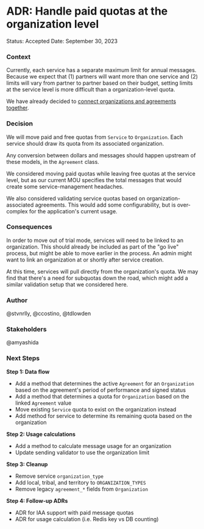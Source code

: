 # ADR: Handle paid quotas at the organization level

Status: Accepted
Date: September 30, 2023

### Context

Currently, each service has a separate maximum limit for annual messages. Because we expect that (1) partners will want more than one service and (2) limits will vary from partner to partner based on their budget, setting limits at the service level is more difficult than a organization-level quota.

We have already decided to [connect organizations and agreements together](.docs/adrs/0005-agreement-data-model.md).

### Decision

We will move paid and free quotas from `Service` to `Organization`. Each service should draw its quota from its associated organization.

Any conversion between dollars and messages should happen upstream of these models, in the `Agreement` class.

We considered moving paid quotas while leaving free quotas at the service level, but as our current MOU specifies the total messages that would create some service-management headaches.

We also considered validating service quotas based on organization-associated agreements. This would add some configurability, but is over-complex for the application's current usage.

### Consequences

In order to move out of trial mode, services will need to be linked to an organization. This should already be included as part of the "go live" process, but might be able to move earlier in the process. An admin might want to link an organization at or shortly after service creation.

At this time, services will pull directly from the organization's quota. We may find that there's a need for subquotas down the road, which might add a similar validation setup that we considered here.

### Author

@stvnrlly, @ccostino, @tdlowden 

### Stakeholders

@amyashida 

### Next Steps

**Step 1: Data flow**
- Add a method that determines the active `Agreement` for an `Organization` based on the agreement's period of performance and signed status
- Add a method that determines a quota for `Organization` based on the linked `Agreement` value
- Move existing `Service` quota to exist on the organization instead
- Add method for service to determine its remaining quota based on the organization

**Step 2: Usage calculations**
- Add a method to calculate message usage for an organization
- Update sending validator to use the organization limit

**Step 3: Cleanup**
- Remove service `organization_type`
- Add local, tribal, and territory to `ORGANIZATION_TYPES`
- Remove legacy `agreement_*` fields from `Organization`

**Step 4: Follow-up ADRs**
- ADR for IAA support with paid message quotas
- ADR for usage calculation (i.e. Redis key vs DB counting)
